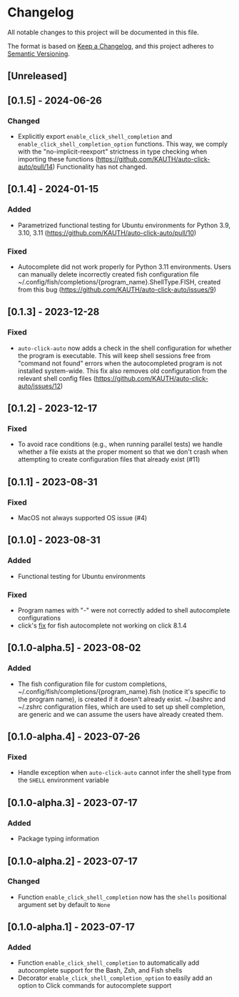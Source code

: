 # Changelog

All notable changes to this project will be documented in this file.

The format is based on [Keep a Changelog](https://keepachangelog.com/en/1.0.0/),
and this project adheres to [Semantic Versioning](https://semver.org/spec/v2.0.0.html).

## [Unreleased]

## [0.1.5] - 2024-06-26

### Changed

- Explicitly export `enable_click_shell_completion` and `enable_click_shell_completion_option`
functions. This way, we comply with the "no-implicit-reexport" strictness in type checking
when importing these functions (https://github.com/KAUTH/auto-click-auto/pull/14)
Functionality has not changed.

## [0.1.4] - 2024-01-15

### Added

- Parametrized functional testing for Ubuntu environments for Python 3.9, 3.10, 3.11 (https://github.com/KAUTH/auto-click-auto/pull/10)

### Fixed

- Autocomplete did not work properly for Python 3.11 environments.
Users can manually delete incorrectly created fish configuration file
~/.config/fish/completions/{program_name}.ShellType.FISH, created from this
bug (https://github.com/KAUTH/auto-click-auto/issues/9)

## [0.1.3] - 2023-12-28

### Fixed

- `auto-click-auto` now adds a check in the shell configuration for whether the program is
executable. This will keep shell sessions free from "command not found" errors when
the autocompleted program is not installed system-wide. This fix also removes old
configuration from the relevant shell config files (https://github.com/KAUTH/auto-click-auto/issues/12)

## [0.1.2] - 2023-12-17

### Fixed

- To avoid race conditions (e.g., when running parallel tests) we handle whether a file
exists at the proper moment so that we don't crash when attempting to create configuration
files that already exist (#11)

## [0.1.1] - 2023-08-31

### Fixed

- MacOS not always supported OS issue (#4)

## [0.1.0] - 2023-08-31

### Added

- Functional testing for Ubuntu environments

### Fixed

- Program names with "-" were not correctly added to shell autocomplete configurations
- click's [fix](https://github.com/pallets/click/issues/2567) for fish autocomplete not working on click 8.1.4

## [0.1.0-alpha.5] - 2023-08-02

### Added

- The fish configuration file for custom completions, ~/.config/fish/completions/{program_name}.fish
(notice it's specific to the program name), is created if it doesn't already exist. ~/.bashrc and
~/.zshrc configuration files, which are used to set up shell completion, are generic and we can assume
the users have already created them.

## [0.1.0-alpha.4] - 2023-07-26

### Fixed

- Handle exception when `auto-click-auto` cannot infer the shell type from the `SHELL` environment variable

## [0.1.0-alpha.3] - 2023-07-17

### Added

- Package typing information

## [0.1.0-alpha.2] - 2023-07-17

### Changed

- Function `enable_click_shell_completion` now has the `shells` positional argument set by default to `None`

## [0.1.0-alpha.1] - 2023-07-17

### Added

- Function `enable_click_shell_completion` to automatically add autocomplete support
for the Bash, Zsh, and Fish shells
- Decorator `enable_click_shell_completion_option` to easily add an option to Click commands for autocomplete
support